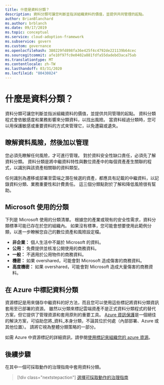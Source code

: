 ```yaml
---
title: 什麼是資料分類？
description: 資料分類可讓您判斷並指派組織資料的價值，並提供共同管理的起點。
author: BrianBlanchard
ms.author: brblanch
ms.date: 09/17/2019
ms.topic: conceptual
ms.service: cloud-adoption-framework
ms.subservice: govern
ms.custom: governance
ms.openlocfilehash: 380229fd898fa36e425f4c4792de221139b64cec
ms.sourcegitcommit: afe10f97fc0e0402a881fdfa55dadebd3aca75ab
ms.translationtype: MT
ms.contentlocale: zh-TW
ms.lasthandoff: 03/31/2020
ms.locfileid: "80430824"
---
```

<!-- markdownlint-disable MD026 -->

# <a name="what-is-data-classification"></a>什麼是資料分類？

資料分類可讓您判斷並指派組織資料的價值，並提供共同管理的起點。 資料分類程式會依敏感度和業務影響來分類資料，以找出風險。 當資料經過分類時，您可以用保護敏感或重要資料的方式來管理它，以免遭竊或遺失。

## <a name="understand-data-risks-then-manage-them"></a>瞭解資料風險，然後加以管理

您必須先瞭解任何風險，才可進行管理。 對於資料安全性缺口責任，必須先了解資料分類。 資料分類是將中繼資料特性與數位資產中的每個資產產生關聯的程式，以識別與該資產相關聯的資料類型。

任何識別為遷移或部署至雲端之潛在候選的資產，都應具有記載的中繼資料，以記錄資料分類、業務重要性和計費責任。 這三個分類點對於了解和降低風險很有幫助。

## <a name="classifications-microsoft-uses"></a>Microsoft 使用的分類

下列是 Microsoft 使用的分類清單。 根據您的產業或現有的安全性需求，資料分類標準可能已存在於您的組織內。 如果沒有標準，您可能會想要使用此範例分類，以進一步瞭解您自己的數位資產和風險設定檔。

- **非企業：** 個人生活中不屬於 Microsoft 的資料。
- **公用：** 免費提供並核准公開使用的商務資料。
- **一般：** 不適用於公用物件的商務資料。
- **機密：** 如果 overshared，可能會對 Microsoft 造成傷害的商務資料。
- **高度機密：** 如果 overshared，可能會對 Microsoft 造成大量傷害的商務資料。

## <a name="tagging-data-classification-in-azure"></a>在 Azure 中標記資料分類

資源標記是用來儲存中繼資料的好方法，而且您可以使用這些標記將資料分類資訊套用至已部署的資源。 雖然以分類來標記雲端資產不是正式資料分類程式的替代方案，但它提供了管理資源和套用原則的重要工具。 [Azure 資訊保護](https://docs.microsoft.com/azure/information-protection/what-is-information-protection)是一個絕佳的解決方案，可協助您將_資料_本身分類，不論其位於何處（內部部署、Azure 或其他位置）。 請將它視為整體分類策略的一部分。

如需 Azure 中資源標記的詳細資訊，請參閱[使用標記來組織您的 azure 資源](https://docs.microsoft.com/azure/azure-resource-manager/resource-group-using-tags)。

## <a name="next-steps"></a>後續步驟

在其中一個可採取動作的治理指南中套用資料分類。

> [!div class="nextstepaction"]
> [選擇可採取動作的治理指南](../guides/index.md)
